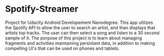 # Spotify-Streamer
Project for Udacity Android Developement Nanodegree.
This app utilizes the Spotify API to allow the user to search an artist, and than displays that artists top tracks.
The user can then select a song and listen to a 30 second sample of it. The porpose of this project is to learn about
managing fragments and activities maintaining persistant data, in addition to making compelling UI's that can be used 
on phones and tablets. 
